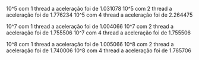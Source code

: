 10^5 com 1 thread a aceleração foi de 1.031078
10^5 com 2 thread a aceleração foi de 1.776234
10^5 com 4 thread a aceleração foi de 2.264475

10^7 com 1 thread a aceleração foi de 1.004066
10^7 com 2 thread a aceleração foi de 1.755506
10^7 com 4 thread a aceleração foi de 1.755506

10^8 com 1 thread a aceleração foi de 1.005066
10^8 com 2 thread a aceleração foi de 1.740006
10^8 com 4 thread a aceleração foi de 1.765706




